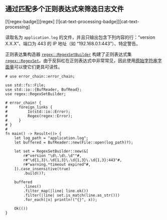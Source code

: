 ## 通过匹配多个正则表达式来筛选日志文件

<!--
> [text/regex/filter-log.md](https://github.com/rust-lang-nursery/rust-cookbook/blob/master/src/text/regex/filter-log.md)
> <br />
> commit b61c8e588ad8445de36cd5f28e99232b5f858a41 - 2020.06.01
-->

[![regex-badge]][regex] [![cat-text-processing-badge]][cat-text-processing]

读取名为 `application.log` 的文件，并且只输出包含下列内容的行：“version X.X.X”、端口为 443 的 IP 地址（如 “192.168.0.1:443”）、特定警告。

正则表达集构造器 [`regex::RegexSetBuilder`] 构建了正则表达式集 [`regex::RegexSet`]。由于反斜杠在正则表达式中非常常见，因此使用[原始字符串字面量][raw string literals]可以使它们更具可读性。

```rust,edition2018,no_run
# use error_chain::error_chain;

use std::fs::File;
use std::io::{BufReader, BufRead};
use regex::RegexSetBuilder;

# error_chain! {
#     foreign_links {
#         Io(std::io::Error);
#         Regex(regex::Error);
#     }
# }
#
fn main() -> Result<()> {
    let log_path = "application.log";
    let buffered = BufReader::new(File::open(log_path)?);

    let set = RegexSetBuilder::new(&[
        r#"version "\d\.\d\.\d""#,
        r#"\d{1,3}\.\d{1,3}\.\d{1,3}\.\d{1,3}:443"#,
        r#"warning.*timeout expired"#,
    ]).case_insensitive(true)
        .build()?;

    buffered
        .lines()
        .filter_map(|line| line.ok())
        .filter(|line| set.is_match(line.as_str()))
        .for_each(|x| println!("{}", x));

    Ok(())
}
```

[`regex::RegexSet`]: https://docs.rs/regex/*/regex/struct.RegexSet.html
[`regex::RegexSetBuilder`]: https://docs.rs/regex/*/regex/struct.RegexSetBuilder.html

[raw string literals]: https://rust-reference.budshome.com/tokens.html#%E5%AD%97%E9%9D%A2%E9%87%8F
